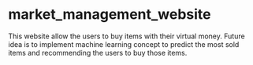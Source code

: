 # market_management_website
This website allow the users to buy items with their virtual money. Future idea is to implement machine learning concept to predict the most sold items and recommending the users to buy those items.
